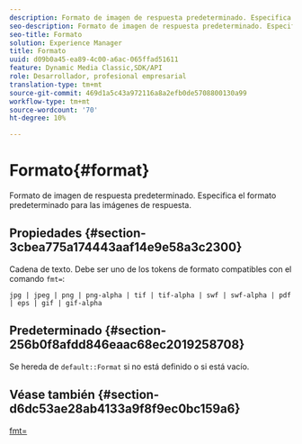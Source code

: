 ```yaml
---
description: Formato de imagen de respuesta predeterminado. Especifica el formato predeterminado para las imágenes de respuesta.
seo-description: Formato de imagen de respuesta predeterminado. Especifica el formato predeterminado para las imágenes de respuesta.
seo-title: Formato
solution: Experience Manager
title: Formato
uuid: d09b0a45-ea89-4c00-a6ac-065ffad51611
feature: Dynamic Media Classic,SDK/API
role: Desarrollador, profesional empresarial
translation-type: tm+mt
source-git-commit: 469d1a5c43a972116a8a2efb0de5708800130a99
workflow-type: tm+mt
source-wordcount: '70'
ht-degree: 10%

---
```



# Formato{#format}

Formato de imagen de respuesta predeterminado. Especifica el formato predeterminado para las imágenes de respuesta.

## Propiedades {#section-3cbea775a174443aaf14e9e58a3c2300}

Cadena de texto. Debe ser uno de los tokens de formato compatibles con el comando `fmt=`:

`jpg | jpeg | png | png-alpha | tif | tif-alpha | swf | swf-alpha | pdf | eps | gif | gif-alpha`

## Predeterminado {#section-256b0f8afdd846eaac68ec2019258708}

Se hereda de `default::Format` si no está definido o si está vacío.

## Véase también {#section-d6dc53ae28ab4133a9f8f9ec0bc159a6}

[fmt=](../../../../../ir-api/http-protocol/image-rendering-api-ref/c-ir-http-protocol-ref/c-ir-http-protocol-command-reference/r-ir-fmt.md#reference-4c743f67d56b47c5b774fcc900ff758c)
